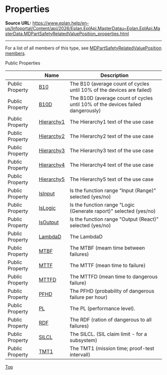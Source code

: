 # Properties

**Source URL:** https://www.eplan.help/en-us/Infoportal/Content/api/2026/Eplan.EplApi.MasterDatau~Eplan.EplApi.MasterData.MDPartSafetyRelatedValuePosition_properties.html

---

For a list of all members of this type, see [MDPartSafetyRelatedValuePosition members](Eplan.EplApi.MasterDatau~Eplan.EplApi.MasterData.MDPartSafetyRelatedValuePosition_members.html).

Public Properties

|  | Name | Description |
| --- | --- | --- |
| Public Property | [B10](Eplan.EplApi.MasterDatau~Eplan.EplApi.MasterData.MDPartSafetyRelatedValuePosition~B10.html) | The B10 (average count of cycles until 10% of the devices are failed) |
| Public Property | [B10D](Eplan.EplApi.MasterDatau~Eplan.EplApi.MasterData.MDPartSafetyRelatedValuePosition~B10D.html) | The B10D (average count of cycles until 10% of the devices failed dangerously) |
| Public Property | [Hierarchy1](Eplan.EplApi.MasterDatau~Eplan.EplApi.MasterData.MDPartSafetyRelatedValuePosition~Hierarchy1.html) | The Hierarchy1 text of the use case |
| Public Property | [Hierarchy2](Eplan.EplApi.MasterDatau~Eplan.EplApi.MasterData.MDPartSafetyRelatedValuePosition~Hierarchy2.html) | The Hierarchy2 text of the use case |
| Public Property | [Hierarchy3](Eplan.EplApi.MasterDatau~Eplan.EplApi.MasterData.MDPartSafetyRelatedValuePosition~Hierarchy3.html) | The Hierarchy3 text of the use case |
| Public Property | [Hierarchy4](Eplan.EplApi.MasterDatau~Eplan.EplApi.MasterData.MDPartSafetyRelatedValuePosition~Hierarchy4.html) | The Hierarchy4 text of the use case |
| Public Property | [Hierarchy5](Eplan.EplApi.MasterDatau~Eplan.EplApi.MasterData.MDPartSafetyRelatedValuePosition~Hierarchy5.html) | The Hierarchy5 text of the use case |
| Public Property | [IsInput](Eplan.EplApi.MasterDatau~Eplan.EplApi.MasterData.MDPartSafetyRelatedValuePosition~IsInput.html) | Is the function range "Input (Range)" selected (yes/no) |
| Public Property | [IsLogic](Eplan.EplApi.MasterDatau~Eplan.EplApi.MasterData.MDPartSafetyRelatedValuePosition~IsLogic.html) | Is the function range "Logic (Generate raport)" selected (yes/no) |
| Public Property | [IsOutput](Eplan.EplApi.MasterDatau~Eplan.EplApi.MasterData.MDPartSafetyRelatedValuePosition~IsOutput.html) | Is the function range "Output (React)" selected (yes/no) |
| Public Property | [LambdaD](Eplan.EplApi.MasterDatau~Eplan.EplApi.MasterData.MDPartSafetyRelatedValuePosition~LambdaD.html) | The LambdaD |
| Public Property | [MTBF](Eplan.EplApi.MasterDatau~Eplan.EplApi.MasterData.MDPartSafetyRelatedValuePosition~MTBF.html) | The MTBF (meam time between failures) |
| Public Property | [MTTF](Eplan.EplApi.MasterDatau~Eplan.EplApi.MasterData.MDPartSafetyRelatedValuePosition~MTTF.html) | The MTTF (mean time to failure) |
| Public Property | [MTTFD](Eplan.EplApi.MasterDatau~Eplan.EplApi.MasterData.MDPartSafetyRelatedValuePosition~MTTFD.html) | The MTTFD (mean time to dangerous failure) |
| Public Property | [PFHD](Eplan.EplApi.MasterDatau~Eplan.EplApi.MasterData.MDPartSafetyRelatedValuePosition~PFHD.html) | The PFHD (probability of dangerous failure per hour) |
| Public Property | [PL](Eplan.EplApi.MasterDatau~Eplan.EplApi.MasterData.MDPartSafetyRelatedValuePosition~PL.html) | The PL (performance level). |
| Public Property | [RDF](Eplan.EplApi.MasterDatau~Eplan.EplApi.MasterData.MDPartSafetyRelatedValuePosition~RDF.html) | The RDF (ration of dangerous to all failures) |
| Public Property | [SILCL](Eplan.EplApi.MasterDatau~Eplan.EplApi.MasterData.MDPartSafetyRelatedValuePosition~SILCL.html) | The SILCL. (SIL claim limit - for a subsystem) |
| Public Property | [TMT1](Eplan.EplApi.MasterDatau~Eplan.EplApi.MasterData.MDPartSafetyRelatedValuePosition~TMT1.html) | The TMT1 (mission time; proof-test intervall) |

[Top](#top)
